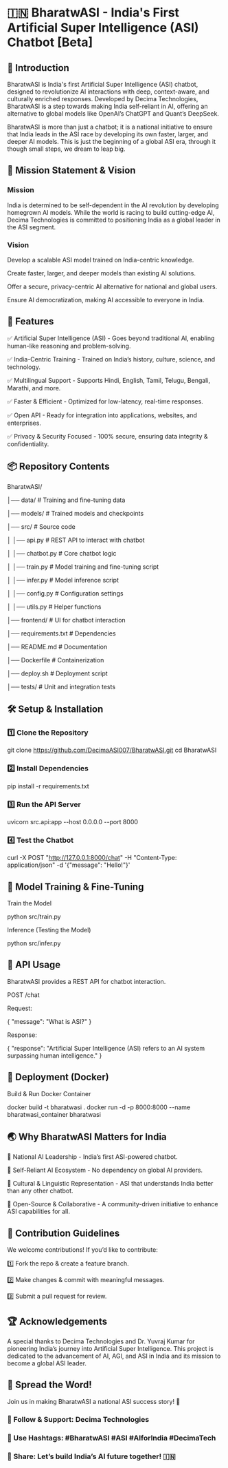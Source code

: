 # 🇮🇳 BharatwASI - India's First Artificial Super Intelligence (ASI) Chatbot [Beta]

## 🚀 Introduction

BharatwASI is India's first Artificial Super Intelligence (ASI) chatbot, designed to revolutionize AI interactions with deep, context-aware, and culturally enriched responses. Developed by Decima Technologies, BharatwASI is a step towards making India self-reliant in AI, offering an alternative to global models like OpenAI’s ChatGPT and Quant’s DeepSeek.

BharatwASI is more than just a chatbot; it is a national initiative to ensure that India leads in the ASI race by developing its own faster, larger, and deeper AI models. This is just the beginning of a global ASI era, through it though small steps, we dream to leap big.

## 🎯 Mission Statement & Vision

### Mission

India is determined to be self-dependent in the AI revolution by developing homegrown AI models. While the world is racing to build cutting-edge AI, Decima Technologies is committed to positioning India as a global leader in the ASI segment.

### Vision

Develop a scalable ASI model trained on India-centric knowledge.

Create faster, larger, and deeper models than existing AI solutions.

Offer a secure, privacy-centric AI alternative for national and global users.

Ensure AI democratization, making AI accessible to everyone in India.

## 📌 Features

✅ Artificial Super Intelligence (ASI) - Goes beyond traditional AI, enabling human-like reasoning and problem-solving.

✅ India-Centric Training - Trained on India’s history, culture, science, and technology.

✅ Multilingual Support - Supports Hindi, English, Tamil, Telugu, Bengali, Marathi, and more.

✅ Faster & Efficient - Optimized for low-latency, real-time responses.

✅ Open API - Ready for integration into applications, websites, and enterprises.

✅ Privacy & Security Focused - 100% secure, ensuring data integrity & confidentiality.


## 📦 Repository Contents

BharatwASI/

│── data/                           # Training and fine-tuning data

│── models/                         # Trained models and checkpoints

│── src/                            # Source code

│   │── api.py                      # REST API to interact with chatbot

│   │── chatbot.py                  # Core chatbot logic

│   │── train.py                     # Model training and fine-tuning script

│   │── infer.py                     # Model inference script

│   │── config.py                    # Configuration settings

│   │── utils.py                     # Helper functions

│── frontend/                        # UI for chatbot interaction

│── requirements.txt                 # Dependencies

│── README.md                        # Documentation

│── Dockerfile                       # Containerization

│── deploy.sh                        # Deployment script

│── tests/                           # Unit and integration tests


## 🛠️ Setup & Installation

### 1️⃣ Clone the Repository

git clone https://github.com/DecimaASI007/BharatwASI.git
cd BharatwASI

### 2️⃣ Install Dependencies

pip install -r requirements.txt

### 3️⃣ Run the API Server

uvicorn src.api:app --host 0.0.0.0 --port 8000

### 4️⃣ Test the Chatbot

curl -X POST "http://127.0.0.1:8000/chat" -H "Content-Type: application/json" -d '{"message": "Hello!"}'

## 🚀 Model Training & Fine-Tuning

Train the Model

python src/train.py

Inference (Testing the Model)

python src/infer.py

## 🔗 API Usage

BharatwASI provides a REST API for chatbot interaction.

POST /chat

Request:

{
  "message": "What is ASI?"
}

Response:

{
  "response": "Artificial Super Intelligence (ASI) refers to an AI system surpassing human intelligence."
}

## 🚢 Deployment (Docker)

Build & Run Docker Container

docker build -t bharatwasi .
docker run -d -p 8000:8000 --name bharatwasi_container bharatwasi

## 🌏 Why BharatwASI Matters for India

🔹 National AI Leadership - India’s first ASI-powered chatbot.

🔹 Self-Reliant AI Ecosystem - No dependency on global AI providers.

🔹 Cultural & Linguistic Representation - ASI that understands India better than any other chatbot.

🔹 Open-Source & Collaborative - A community-driven initiative to enhance ASI capabilities for all.


## 🤝 Contribution Guidelines

We welcome contributions! If you’d like to contribute:

1️⃣ Fork the repo & create a feature branch.

2️⃣ Make changes & commit with meaningful messages.

3️⃣ Submit a pull request for review.


## 🏆 Acknowledgements

A special thanks to Decima Technologies and Dr. Yuvraj Kumar for pioneering India’s journey into Artificial Super Intelligence. This project is dedicated to the advancement of AI, AGI, and ASI in India and its mission to become a global ASI leader.

## 📢 Spread the Word!

Join us in making BharatwASI a national ASI success story! 🚀

### 💬 Follow & Support: Decima Technologies
### 📌 Use Hashtags: #BharatwASI #ASI #AIforIndia #DecimaTech
### 📢 Share: Let’s build India’s AI future together! 🇮🇳

